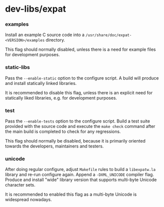 # dev-libs/expat

### examples
Install an example C source code into a `/usr/share/doc/expat-<VERSION>/examples` directory.

This flag should normally disabled, unless there is a need for example files for development purposes.

### static-libs
Pass the `--enable-static` option to the configure script. A build will produce and install statically linked libraries.

It is recommended to disable this flag, unless there is an explicit need for statically liked libraries, e.g. for development purposes.

### test
Pass the `--enable-tests` option to the configure script. Build a test suite provided with the source code and execute the `make check` command after the main build is completed to check for any regressions.

This flag should normally be disabled, because it is primarily oriented towards the developers, maintainers and testers.

### unicode
After doing regular configure, adjust `Makefile` rules to build a `libexpatw.la` library and re-run configure again. Append a `-DXML_UNICODE` compiler flag. Produce and install "wide" library version that supports multi-byte Unicode character sets.

It is recommended to enabled this flag as a multi-byte Unicode is widespread nowadays.
